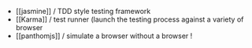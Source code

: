 * [[jasmine]] / TDD style testing framework 
* [[Karma]] / test runner (launch the testing process against a variety of browser  
* [[panthomjs]] / simulate a browser without a browser !  